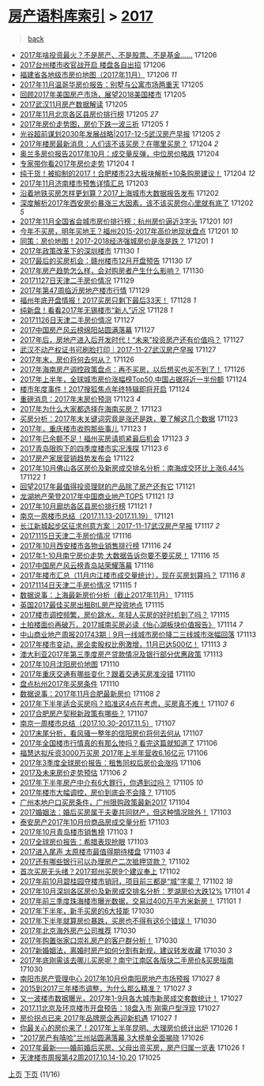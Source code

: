 [房产语料库索引](../../README.md)  > [2017](2017.md)
====
> [back](../README.md)

- [2017年啥投资最火？不是房产、不是股票、不是基金……](http://jkwz.applinzi.com/ittc/7043976555196318736.html#2017%E5%B9%B4%E5%95%A5%E6%8A%95%E8%B5%84%E6%9C%80%E7%81%AB%EF%BC%9F%E4%B8%8D%E6%98%AF%E6%88%BF%E4%BA%A7%E3%80%81%E4%B8%8D%E6%98%AF%E8%82%A1%E7%A5%A8%E3%80%81%E4%B8%8D%E6%98%AF%E5%9F%BA%E9%87%91%E2%80%A6%E2%80%A6) 171206  
- [2017台州楼市收官战开启 楼盘各自出招](http://jkwz.applinzi.com/ittc/7043929017797837841.html#2017%E5%8F%B0%E5%B7%9E%E6%A5%BC%E5%B8%82%E6%94%B6%E5%AE%98%E6%88%98%E5%BC%80%E5%90%AF+%E6%A5%BC%E7%9B%98%E5%90%84%E8%87%AA%E5%87%BA%E6%8B%9B) 171206  
- [福建省各地级市房价地图（2017年11月）](http://jkwz.applinzi.com/ittc/7043884056540873745.html#%E7%A6%8F%E5%BB%BA%E7%9C%81%E5%90%84%E5%9C%B0%E7%BA%A7%E5%B8%82%E6%88%BF%E4%BB%B7%E5%9C%B0%E5%9B%BE%EF%BC%882017%E5%B9%B411%E6%9C%88%EF%BC%89) 171206 *11* 
- [2017年11月温哥华房价报告：别墅与公寓市场两重天](http://jkwz.applinzi.com/ittc/7043727830586754065.html#2017%E5%B9%B411%E6%9C%88%E6%B8%A9%E5%93%A5%E5%8D%8E%E6%88%BF%E4%BB%B7%E6%8A%A5%E5%91%8A%EF%BC%9A%E5%88%AB%E5%A2%85%E4%B8%8E%E5%85%AC%E5%AF%93%E5%B8%82%E5%9C%BA%E4%B8%A4%E9%87%8D%E5%A4%A9) 171205  
- [回顾2017年美国房产市场，展望2018美国楼市](http://jkwz.applinzi.com/ittc/7043621447170262033.html#%E5%9B%9E%E9%A1%BE2017%E5%B9%B4%E7%BE%8E%E5%9B%BD%E6%88%BF%E4%BA%A7%E5%B8%82%E5%9C%BA%EF%BC%8C%E5%B1%95%E6%9C%9B2018%E7%BE%8E%E5%9B%BD%E6%A5%BC%E5%B8%82) 171205  
- [2017武汉11月房产数据解读](http://jkwz.applinzi.com/ittc/7043620239659500560.html#2017%E6%AD%A6%E6%B1%8911%E6%9C%88%E6%88%BF%E4%BA%A7%E6%95%B0%E6%8D%AE%E8%A7%A3%E8%AF%BB) 171205  
- [2017年11月北京各区县房价排行榜](http://jkwz.applinzi.com/ittc/7043557511104300049.html#2017%E5%B9%B411%E6%9C%88%E5%8C%97%E4%BA%AC%E5%90%84%E5%8C%BA%E5%8E%BF%E6%88%BF%E4%BB%B7%E6%8E%92%E8%A1%8C%E6%A6%9C) 171205 *27* 
- [2017年房价走势图，房价下跌一波三折](http://jkwz.applinzi.com/ittc/7043549661791519761.html#2017%E5%B9%B4%E6%88%BF%E4%BB%B7%E8%B5%B0%E5%8A%BF%E5%9B%BE%EF%BC%8C%E6%88%BF%E4%BB%B7%E4%B8%8B%E8%B7%8C%E4%B8%80%E6%B3%A2%E4%B8%89%E6%8A%98) 171205 *1* 
- [光谷超前谋划2030年发展战略|2017-12-5武汉房产早报](http://jkwz.applinzi.com/ittc/7043505855406801936.html#%E5%85%89%E8%B0%B7%E8%B6%85%E5%89%8D%E8%B0%8B%E5%88%922030%E5%B9%B4%E5%8F%91%E5%B1%95%E6%88%98%E7%95%A5%7C2017-12-5%E6%AD%A6%E6%B1%89%E6%88%BF%E4%BA%A7%E6%97%A9%E6%8A%A5) 171205 *2* 
- [2017年楼房最新消息：人们该不该买房？在哪里买房？](http://jkwz.applinzi.com/ittc/7043254106628572177.html#2017%E5%B9%B4%E6%A5%BC%E6%88%BF%E6%9C%80%E6%96%B0%E6%B6%88%E6%81%AF%EF%BC%9A%E4%BA%BA%E4%BB%AC%E8%AF%A5%E4%B8%8D%E8%AF%A5%E4%B9%B0%E6%88%BF%EF%BC%9F%E5%9C%A8%E5%93%AA%E9%87%8C%E4%B9%B0%E6%88%BF%EF%BC%9F) 171204 *2* 
- [奥兰多房价报告2017年10月：成交量反弹，中位房价略跌](http://jkwz.applinzi.com/ittc/7042139974722389009.html#%E5%A5%A5%E5%85%B0%E5%A4%9A%E6%88%BF%E4%BB%B7%E6%8A%A5%E5%91%8A2017%E5%B9%B410%E6%9C%88%EF%BC%9A%E6%88%90%E4%BA%A4%E9%87%8F%E5%8F%8D%E5%BC%B9%EF%BC%8C%E4%B8%AD%E4%BD%8D%E6%88%BF%E4%BB%B7%E7%95%A5%E8%B7%8C) 171204  
- [专家带你看2017年房价走势](http://jkwz.applinzi.com/ittc/7043173876526220305.html#%E4%B8%93%E5%AE%B6%E5%B8%A6%E4%BD%A0%E7%9C%8B2017%E5%B9%B4%E6%88%BF%E4%BB%B7%E8%B5%B0%E5%8A%BF) 171204 *1* 
- [纯干货！被抑制的2017！合肥楼市23大板块解析+10条购房建议！](http://jkwz.applinzi.com/ittc/7043161991047283729.html#%E7%BA%AF%E5%B9%B2%E8%B4%A7%EF%BC%81%E8%A2%AB%E6%8A%91%E5%88%B6%E7%9A%842017%EF%BC%81%E5%90%88%E8%82%A5%E6%A5%BC%E5%B8%8223%E5%A4%A7%E6%9D%BF%E5%9D%97%E8%A7%A3%E6%9E%90%2B10%E6%9D%A1%E8%B4%AD%E6%88%BF%E5%BB%BA%E8%AE%AE%EF%BC%81) 171204 *12* 
- [2017年11月济南楼市预售详情汇总](http://jkwz.applinzi.com/ittc/7042794363183170576.html#2017%E5%B9%B411%E6%9C%88%E6%B5%8E%E5%8D%97%E6%A5%BC%E5%B8%82%E9%A2%84%E5%94%AE%E8%AF%A6%E6%83%85%E6%B1%87%E6%80%BB) 171203  
- [沿着地铁买房怎样更划算？2017上海城市大数据报告发布](http://jkwz.applinzi.com/ittc/7042436059978269713.html#%E6%B2%BF%E7%9D%80%E5%9C%B0%E9%93%81%E4%B9%B0%E6%88%BF%E6%80%8E%E6%A0%B7%E6%9B%B4%E5%88%92%E7%AE%97%EF%BC%9F2017%E4%B8%8A%E6%B5%B7%E5%9F%8E%E5%B8%82%E5%A4%A7%E6%95%B0%E6%8D%AE%E6%8A%A5%E5%91%8A%E5%8F%91%E5%B8%83) 171202  
- [深度解析2017年西安房价暴涨三大因素，该不该买房你心里就有底了](http://jkwz.applinzi.com/ittc/7042397516035802129.html#%E6%B7%B1%E5%BA%A6%E8%A7%A3%E6%9E%902017%E5%B9%B4%E8%A5%BF%E5%AE%89%E6%88%BF%E4%BB%B7%E6%9A%B4%E6%B6%A8%E4%B8%89%E5%A4%A7%E5%9B%A0%E7%B4%A0%EF%BC%8C%E8%AF%A5%E4%B8%8D%E8%AF%A5%E4%B9%B0%E6%88%BF%E4%BD%A0%E5%BF%83%E9%87%8C%E5%B0%B1%E6%9C%89%E5%BA%95%E4%BA%86) 171202 *5* 
- [2017年11月全国省会城市房价排行榜：杭州房价逼近3字头](http://jkwz.applinzi.com/ittc/7042155654960120848.html#2017%E5%B9%B411%E6%9C%88%E5%85%A8%E5%9B%BD%E7%9C%81%E4%BC%9A%E5%9F%8E%E5%B8%82%E6%88%BF%E4%BB%B7%E6%8E%92%E8%A1%8C%E6%A6%9C%EF%BC%9A%E6%9D%AD%E5%B7%9E%E6%88%BF%E4%BB%B7%E9%80%BC%E8%BF%913%E5%AD%97%E5%A4%B4) 171201 *101* 
- [今年不买房，明年买地王？福州2015-2017年高价地现状盘点](http://jkwz.applinzi.com/ittc/7042085488549168145.html#%E4%BB%8A%E5%B9%B4%E4%B8%8D%E4%B9%B0%E6%88%BF%EF%BC%8C%E6%98%8E%E5%B9%B4%E4%B9%B0%E5%9C%B0%E7%8E%8B%EF%BC%9F%E7%A6%8F%E5%B7%9E2015-2017%E5%B9%B4%E9%AB%98%E4%BB%B7%E5%9C%B0%E7%8E%B0%E7%8A%B6%E7%9B%98%E7%82%B9) 171201 *10* 
- [同策：房价地图！2017-2018经济强城房价是涨是跌？](http://jkwz.applinzi.com/ittc/7042071045534663697.html#%E5%90%8C%E7%AD%96%EF%BC%9A%E6%88%BF%E4%BB%B7%E5%9C%B0%E5%9B%BE%EF%BC%812017-2018%E7%BB%8F%E6%B5%8E%E5%BC%BA%E5%9F%8E%E6%88%BF%E4%BB%B7%E6%98%AF%E6%B6%A8%E6%98%AF%E8%B7%8C%EF%BC%9F) 171201 *1* 
- [2017年政策改革下的深圳楼市](http://jkwz.applinzi.com/ittc/7041789284858725393.html#2017%E5%B9%B4%E6%94%BF%E7%AD%96%E6%94%B9%E9%9D%A9%E4%B8%8B%E7%9A%84%E6%B7%B1%E5%9C%B3%E6%A5%BC%E5%B8%82) 171130 *1* 
- [2017最后的买房机会：赣州楼市12月开盘预告](http://jkwz.applinzi.com/ittc/7041766153418966033.html#2017%E6%9C%80%E5%90%8E%E7%9A%84%E4%B9%B0%E6%88%BF%E6%9C%BA%E4%BC%9A%EF%BC%9A%E8%B5%A3%E5%B7%9E%E6%A5%BC%E5%B8%8212%E6%9C%88%E5%BC%80%E7%9B%98%E9%A2%84%E5%91%8A) 171130 *17* 
- [2017年房产趋势怎么样，会对购房者产生什么影响？](http://jkwz.applinzi.com/ittc/7041693186601255952.html#2017%E5%B9%B4%E6%88%BF%E4%BA%A7%E8%B6%8B%E5%8A%BF%E6%80%8E%E4%B9%88%E6%A0%B7%EF%BC%8C%E4%BC%9A%E5%AF%B9%E8%B4%AD%E6%88%BF%E8%80%85%E4%BA%A7%E7%94%9F%E4%BB%80%E4%B9%88%E5%BD%B1%E5%93%8D%EF%BC%9F) 171130  
- [20171127日天津二手房价情况](http://jkwz.applinzi.com/ittc/7041505992532034576.html#20171127%E6%97%A5%E5%A4%A9%E6%B4%A5%E4%BA%8C%E6%89%8B%E6%88%BF%E4%BB%B7%E6%83%85%E5%86%B5) 171129  
- [2017年第47周临沂房地产楼市行情](http://jkwz.applinzi.com/ittc/7041380667936474129.html#2017%E5%B9%B4%E7%AC%AC47%E5%91%A8%E4%B8%B4%E6%B2%82%E6%88%BF%E5%9C%B0%E4%BA%A7%E6%A5%BC%E5%B8%82%E8%A1%8C%E6%83%85) 171129  
- [福州年底开盘情报！2017买房只剩下最后33天！](http://jkwz.applinzi.com/ittc/7041023535055635472.html#%E7%A6%8F%E5%B7%9E%E5%B9%B4%E5%BA%95%E5%BC%80%E7%9B%98%E6%83%85%E6%8A%A5%EF%BC%812017%E4%B9%B0%E6%88%BF%E5%8F%AA%E5%89%A9%E4%B8%8B%E6%9C%80%E5%90%8E33%E5%A4%A9%EF%BC%81) 171128 *1* 
- [纯新盘！看看2017年无锡楼市“新人”近况](http://jkwz.applinzi.com/ittc/7041015145751381008.html#%E7%BA%AF%E6%96%B0%E7%9B%98%EF%BC%81%E7%9C%8B%E7%9C%8B2017%E5%B9%B4%E6%97%A0%E9%94%A1%E6%A5%BC%E5%B8%82%E2%80%9C%E6%96%B0%E4%BA%BA%E2%80%9D%E8%BF%91%E5%86%B5) 171128 *1* 
- [20171126日天津二手房价情况](http://jkwz.applinzi.com/ittc/7040727128046306321.html#20171126%E6%97%A5%E5%A4%A9%E6%B4%A5%E4%BA%8C%E6%89%8B%E6%88%BF%E4%BB%B7%E6%83%85%E5%86%B5) 171127  
- [2017中国房产风云榜绵阳站圆满落幕](http://jkwz.applinzi.com/ittc/7040591500944081937.html#2017%E4%B8%AD%E5%9B%BD%E6%88%BF%E4%BA%A7%E9%A3%8E%E4%BA%91%E6%A6%9C%E7%BB%B5%E9%98%B3%E7%AB%99%E5%9C%86%E6%BB%A1%E8%90%BD%E5%B9%95) 171127  
- [2017年后，房地产进入后开发时代！“未来”投资房产还有价值吗？](http://jkwz.applinzi.com/ittc/7040567973482333200.html#2017%E5%B9%B4%E5%90%8E%EF%BC%8C%E6%88%BF%E5%9C%B0%E4%BA%A7%E8%BF%9B%E5%85%A5%E5%90%8E%E5%BC%80%E5%8F%91%E6%97%B6%E4%BB%A3%EF%BC%81%E2%80%9C%E6%9C%AA%E6%9D%A5%E2%80%9D%E6%8A%95%E8%B5%84%E6%88%BF%E4%BA%A7%E8%BF%98%E6%9C%89%E4%BB%B7%E5%80%BC%E5%90%97%EF%BC%9F) 171127  
- [武汉不动产权证书可刷脸打印｜2017-11-27武汉房产早报](http://jkwz.applinzi.com/ittc/7040536312111694864.html#%E6%AD%A6%E6%B1%89%E4%B8%8D%E5%8A%A8%E4%BA%A7%E6%9D%83%E8%AF%81%E4%B9%A6%E5%8F%AF%E5%88%B7%E8%84%B8%E6%89%93%E5%8D%B0%EF%BD%9C2017-11-27%E6%AD%A6%E6%B1%89%E6%88%BF%E4%BA%A7%E6%97%A9%E6%8A%A5) 171127  
- [2017年末，房价将何去何从？](http://jkwz.applinzi.com/ittc/7040322453602042897.html#2017%E5%B9%B4%E6%9C%AB%EF%BC%8C%E6%88%BF%E4%BB%B7%E5%B0%86%E4%BD%95%E5%8E%BB%E4%BD%95%E4%BB%8E%EF%BC%9F) 171126  
- [2017年海南房产调控政策盘点：再不买房，以后想买也买不到了！](http://jkwz.applinzi.com/ittc/7040297352923972625.html#2017%E5%B9%B4%E6%B5%B7%E5%8D%97%E6%88%BF%E4%BA%A7%E8%B0%83%E6%8E%A7%E6%94%BF%E7%AD%96%E7%9B%98%E7%82%B9%EF%BC%9A%E5%86%8D%E4%B8%8D%E4%B9%B0%E6%88%BF%EF%BC%8C%E4%BB%A5%E5%90%8E%E6%83%B3%E4%B9%B0%E4%B9%9F%E4%B9%B0%E4%B8%8D%E5%88%B0%E4%BA%86%EF%BC%81) 171126  
- [2017年上半年，全球城市房价涨幅榜Top50,中国占据将近一半份额](http://jkwz.applinzi.com/ittc/7039578574300906513.html#2017%E5%B9%B4%E4%B8%8A%E5%8D%8A%E5%B9%B4%EF%BC%8C%E5%85%A8%E7%90%83%E5%9F%8E%E5%B8%82%E6%88%BF%E4%BB%B7%E6%B6%A8%E5%B9%85%E6%A6%9CTop50%2C%E4%B8%AD%E5%9B%BD%E5%8D%A0%E6%8D%AE%E5%B0%86%E8%BF%91%E4%B8%80%E5%8D%8A%E4%BB%BD%E9%A2%9D) 171124  
- [楼市年度事件！2017搜狐焦点年终特辑即将开启](http://jkwz.applinzi.com/ittc/7039571750059246609.html#%E6%A5%BC%E5%B8%82%E5%B9%B4%E5%BA%A6%E4%BA%8B%E4%BB%B6%EF%BC%812017%E6%90%9C%E7%8B%90%E7%84%A6%E7%82%B9%E5%B9%B4%E7%BB%88%E7%89%B9%E8%BE%91%E5%8D%B3%E5%B0%86%E5%BC%80%E5%90%AF) 171124  
- [重磅消息：2017年末房价预测](http://jkwz.applinzi.com/ittc/7039152775135495185.html#%E9%87%8D%E7%A3%85%E6%B6%88%E6%81%AF%EF%BC%9A2017%E5%B9%B4%E6%9C%AB%E6%88%BF%E4%BB%B7%E9%A2%84%E6%B5%8B) 171123 *4* 
- [2017年为什么大家都选择在海南买房？](http://jkwz.applinzi.com/ittc/7039103722347562001.html#2017%E5%B9%B4%E4%B8%BA%E4%BB%80%E4%B9%88%E5%A4%A7%E5%AE%B6%E9%83%BD%E9%80%89%E6%8B%A9%E5%9C%A8%E6%B5%B7%E5%8D%97%E4%B9%B0%E6%88%BF%EF%BC%9F) 171123  
- [买房分析：2017年末关键词究竟是涨还是跌，要了解这几个数据](http://jkwz.applinzi.com/ittc/7039092659304530960.html#%E4%B9%B0%E6%88%BF%E5%88%86%E6%9E%90%EF%BC%9A2017%E5%B9%B4%E6%9C%AB%E5%85%B3%E9%94%AE%E8%AF%8D%E7%A9%B6%E7%AB%9F%E6%98%AF%E6%B6%A8%E8%BF%98%E6%98%AF%E8%B7%8C%EF%BC%8C%E8%A6%81%E4%BA%86%E8%A7%A3%E8%BF%99%E5%87%A0%E4%B8%AA%E6%95%B0%E6%8D%AE) 171123  
- [2017年，重庆楼市收购那些事儿](http://jkwz.applinzi.com/ittc/7039064614174721041.html#2017%E5%B9%B4%EF%BC%8C%E9%87%8D%E5%BA%86%E6%A5%BC%E5%B8%82%E6%94%B6%E8%B4%AD%E9%82%A3%E4%BA%9B%E4%BA%8B%E5%84%BF) 171123 *1* 
- [2017年已余额不足！福州买房请抓紧最后机会](http://jkwz.applinzi.com/ittc/7039052348486321169.html#2017%E5%B9%B4%E5%B7%B2%E4%BD%99%E9%A2%9D%E4%B8%8D%E8%B6%B3%EF%BC%81%E7%A6%8F%E5%B7%9E%E4%B9%B0%E6%88%BF%E8%AF%B7%E6%8A%93%E7%B4%A7%E6%9C%80%E5%90%8E%E6%9C%BA%E4%BC%9A) 171123 *3* 
- [2017青岛限购下的四季度楼市实况浅探](http://jkwz.applinzi.com/ittc/7038921889819395088.html#2017%E9%9D%92%E5%B2%9B%E9%99%90%E8%B4%AD%E4%B8%8B%E7%9A%84%E5%9B%9B%E5%AD%A3%E5%BA%A6%E6%A5%BC%E5%B8%82%E5%AE%9E%E5%86%B5%E6%B5%85%E6%8E%A2) 171123 *6* 
- [2017房产家居营销趋势发布会](http://jkwz.applinzi.com/ittc/7038813333111702544.html#2017%E6%88%BF%E4%BA%A7%E5%AE%B6%E5%B1%85%E8%90%A5%E9%94%80%E8%B6%8B%E5%8A%BF%E5%8F%91%E5%B8%83%E4%BC%9A) 171122  
- [2017年10月佛山各区房价及新房成交排名分析：南海成交环比上涨6.44%](http://jkwz.applinzi.com/ittc/7038703191087121424.html#2017%E5%B9%B410%E6%9C%88%E4%BD%9B%E5%B1%B1%E5%90%84%E5%8C%BA%E6%88%BF%E4%BB%B7%E5%8F%8A%E6%96%B0%E6%88%BF%E6%88%90%E4%BA%A4%E6%8E%92%E5%90%8D%E5%88%86%E6%9E%90%EF%BC%9A%E5%8D%97%E6%B5%B7%E6%88%90%E4%BA%A4%E7%8E%AF%E6%AF%94%E4%B8%8A%E6%B6%A86.44%25) 171122 *1* 
- [回望2017年最值得投资理财的产品除了房产还有它](http://jkwz.applinzi.com/ittc/7038481498167051280.html#%E5%9B%9E%E6%9C%9B2017%E5%B9%B4%E6%9C%80%E5%80%BC%E5%BE%97%E6%8A%95%E8%B5%84%E7%90%86%E8%B4%A2%E7%9A%84%E4%BA%A7%E5%93%81%E9%99%A4%E4%BA%86%E6%88%BF%E4%BA%A7%E8%BF%98%E6%9C%89%E5%AE%83) 171121  
- [龙湖地产荣登2017年中国商业地产TOP5](http://jkwz.applinzi.com/ittc/7038456587331568656.html#%E9%BE%99%E6%B9%96%E5%9C%B0%E4%BA%A7%E8%8D%A3%E7%99%BB2017%E5%B9%B4%E4%B8%AD%E5%9B%BD%E5%95%86%E4%B8%9A%E5%9C%B0%E4%BA%A7TOP5) 171121 *13* 
- [2017年10月廊坊各区县房价排行榜](http://jkwz.applinzi.com/ittc/7038346824589509648.html#2017%E5%B9%B410%E6%9C%88%E5%BB%8A%E5%9D%8A%E5%90%84%E5%8C%BA%E5%8E%BF%E6%88%BF%E4%BB%B7%E6%8E%92%E8%A1%8C%E6%A6%9C) 171121 *1* 
- [南京一周楼市总结（2017.11.13-2017.11.19）](http://jkwz.applinzi.com/ittc/7038323459434742801.html#%E5%8D%97%E4%BA%AC%E4%B8%80%E5%91%A8%E6%A5%BC%E5%B8%82%E6%80%BB%E7%BB%93%EF%BC%882017.11.13-2017.11.19%EF%BC%89) 171121  
- [长江新城起步区征求创意方案｜2017-11-17武汉房产早报](http://jkwz.applinzi.com/ittc/7036824573390095377.html#%E9%95%BF%E6%B1%9F%E6%96%B0%E5%9F%8E%E8%B5%B7%E6%AD%A5%E5%8C%BA%E5%BE%81%E6%B1%82%E5%88%9B%E6%84%8F%E6%96%B9%E6%A1%88%EF%BD%9C2017-11-17%E6%AD%A6%E6%B1%89%E6%88%BF%E4%BA%A7%E6%97%A9%E6%8A%A5) 171117 *2* 
- [20171115日天津二手房价情况](http://jkwz.applinzi.com/ittc/7036648876059132944.html#20171115%E6%97%A5%E5%A4%A9%E6%B4%A5%E4%BA%8C%E6%89%8B%E6%88%BF%E4%BB%B7%E6%83%85%E5%86%B5) 171116  
- [2017年10月西安楼市各物业销售排行榜](http://jkwz.applinzi.com/ittc/7036625022469276688.html#2017%E5%B9%B410%E6%9C%88%E8%A5%BF%E5%AE%89%E6%A5%BC%E5%B8%82%E5%90%84%E7%89%A9%E4%B8%9A%E9%94%80%E5%94%AE%E6%8E%92%E8%A1%8C%E6%A6%9C) 171116 *24* 
- [2017年1-10月南宁房价走势 大数据告诉你要不要买房！](http://jkwz.applinzi.com/ittc/7036622501361222673.html#2017%E5%B9%B41-10%E6%9C%88%E5%8D%97%E5%AE%81%E6%88%BF%E4%BB%B7%E8%B5%B0%E5%8A%BF+%E5%A4%A7%E6%95%B0%E6%8D%AE%E5%91%8A%E8%AF%89%E4%BD%A0%E8%A6%81%E4%B8%8D%E8%A6%81%E4%B9%B0%E6%88%BF%EF%BC%81) 171116 *15* 
- [2017中国房产风云榜青岛站荣耀落幕](http://jkwz.applinzi.com/ittc/7036498845314319376.html#2017%E4%B8%AD%E5%9B%BD%E6%88%BF%E4%BA%A7%E9%A3%8E%E4%BA%91%E6%A6%9C%E9%9D%92%E5%B2%9B%E7%AB%99%E8%8D%A3%E8%80%80%E8%90%BD%E5%B9%95) 171116  
- [2017年楼市汇总（11月内江楼市成交量统计），现在买房划算吗？](http://jkwz.applinzi.com/ittc/7036457605185143824.html#2017%E5%B9%B4%E6%A5%BC%E5%B8%82%E6%B1%87%E6%80%BB%EF%BC%8811%E6%9C%88%E5%86%85%E6%B1%9F%E6%A5%BC%E5%B8%82%E6%88%90%E4%BA%A4%E9%87%8F%E7%BB%9F%E8%AE%A1%EF%BC%89%EF%BC%8C%E7%8E%B0%E5%9C%A8%E4%B9%B0%E6%88%BF%E5%88%92%E7%AE%97%E5%90%97%EF%BC%9F) 171116 *8* 
- [20171114日天津二手房价情况](http://jkwz.applinzi.com/ittc/7036264453455217681.html#20171114%E6%97%A5%E5%A4%A9%E6%B4%A5%E4%BA%8C%E6%89%8B%E6%88%BF%E4%BB%B7%E6%83%85%E5%86%B5) 171115 *1* 
- [数据说事：上海最新房价分析（截止2017年11月）](http://jkwz.applinzi.com/ittc/7036244962017018896.html#%E6%95%B0%E6%8D%AE%E8%AF%B4%E4%BA%8B%EF%BC%9A%E4%B8%8A%E6%B5%B7%E6%9C%80%E6%96%B0%E6%88%BF%E4%BB%B7%E5%88%86%E6%9E%90%EF%BC%88%E6%88%AA%E6%AD%A22017%E5%B9%B411%E6%9C%88%EF%BC%89) 171115  
- [英国2017最佳买房出租BtL房产投资地点](http://jkwz.applinzi.com/ittc/7036110835255084049.html#%E8%8B%B1%E5%9B%BD2017%E6%9C%80%E4%BD%B3%E4%B9%B0%E6%88%BF%E5%87%BA%E7%A7%9FBtL%E6%88%BF%E4%BA%A7%E6%8A%95%E8%B5%84%E5%9C%B0%E7%82%B9) 171115  
- [2017楼市调控频繁，房价跳水，年轻人买房的好时机到了吗？](http://jkwz.applinzi.com/ittc/7036118870933390352.html#2017%E6%A5%BC%E5%B8%82%E8%B0%83%E6%8E%A7%E9%A2%91%E7%B9%81%EF%BC%8C%E6%88%BF%E4%BB%B7%E8%B7%B3%E6%B0%B4%EF%BC%8C%E5%B9%B4%E8%BD%BB%E4%BA%BA%E4%B9%B0%E6%88%BF%E7%9A%84%E5%A5%BD%E6%97%B6%E6%9C%BA%E5%88%B0%E4%BA%86%E5%90%97%EF%BC%9F) 171115  
- [土拍楼面价再破万，2017城南买房必读《怡心湖板块价值报告》](http://jkwz.applinzi.com/ittc/7035815252627817489.html#%E5%9C%9F%E6%8B%8D%E6%A5%BC%E9%9D%A2%E4%BB%B7%E5%86%8D%E7%A0%B4%E4%B8%87%EF%BC%8C2017%E5%9F%8E%E5%8D%97%E4%B9%B0%E6%88%BF%E5%BF%85%E8%AF%BB%E3%80%8A%E6%80%A1%E5%BF%83%E6%B9%96%E6%9D%BF%E5%9D%97%E4%BB%B7%E5%80%BC%E6%8A%A5%E5%91%8A%E3%80%8B) 171114 *7* 
- [中山商业地产周报201743期｜9月一线城市房价降二三线城市涨幅回落](http://jkwz.applinzi.com/ittc/7035434705137173520.html#%E4%B8%AD%E5%B1%B1%E5%95%86%E4%B8%9A%E5%9C%B0%E4%BA%A7%E5%91%A8%E6%8A%A5201743%E6%9C%9F%EF%BD%9C9%E6%9C%88%E4%B8%80%E7%BA%BF%E5%9F%8E%E5%B8%82%E6%88%BF%E4%BB%B7%E9%99%8D%E4%BA%8C%E4%B8%89%E7%BA%BF%E5%9F%8E%E5%B8%82%E6%B6%A8%E5%B9%85%E5%9B%9E%E8%90%BD) 171113  
- [2017年楼市变动，房企卖股权比例激增，11月已达500亿！](http://jkwz.applinzi.com/ittc/7035367661716898833.html#2017%E5%B9%B4%E6%A5%BC%E5%B8%82%E5%8F%98%E5%8A%A8%EF%BC%8C%E6%88%BF%E4%BC%81%E5%8D%96%E8%82%A1%E6%9D%83%E6%AF%94%E4%BE%8B%E6%BF%80%E5%A2%9E%EF%BC%8C11%E6%9C%88%E5%B7%B2%E8%BE%BE500%E4%BA%BF%EF%BC%81) 171113 *3* 
- [澳大利亚2017年第三季度房产贷款情况及银行部分优惠政策](http://jkwz.applinzi.com/ittc/7035364959339414545.html#%E6%BE%B3%E5%A4%A7%E5%88%A9%E4%BA%9A2017%E5%B9%B4%E7%AC%AC%E4%B8%89%E5%AD%A3%E5%BA%A6%E6%88%BF%E4%BA%A7%E8%B4%B7%E6%AC%BE%E6%83%85%E5%86%B5%E5%8F%8A%E9%93%B6%E8%A1%8C%E9%83%A8%E5%88%86%E4%BC%98%E6%83%A0%E6%94%BF%E7%AD%96) 171113  
- [2017年10月沈阳房价地图](http://jkwz.applinzi.com/ittc/7034349850110460944.html#2017%E5%B9%B410%E6%9C%88%E6%B2%88%E9%98%B3%E6%88%BF%E4%BB%B7%E5%9C%B0%E5%9B%BE) 171110  
- [2017年重庆交通有哪些变化？跟着交通买房准没错](http://jkwz.applinzi.com/ittc/7034346454850733073.html#2017%E5%B9%B4%E9%87%8D%E5%BA%86%E4%BA%A4%E9%80%9A%E6%9C%89%E5%93%AA%E4%BA%9B%E5%8F%98%E5%8C%96%EF%BC%9F%E8%B7%9F%E7%9D%80%E4%BA%A4%E9%80%9A%E4%B9%B0%E6%88%BF%E5%87%86%E6%B2%A1%E9%94%99) 171110  
- [盘点杭州2017年买房条件](http://jkwz.applinzi.com/ittc/7034273135958950929.html#%E7%9B%98%E7%82%B9%E6%9D%AD%E5%B7%9E2017%E5%B9%B4%E4%B9%B0%E6%88%BF%E6%9D%A1%E4%BB%B6) 171110  
- [数据说事：2017年11月合肥最新房价](http://jkwz.applinzi.com/ittc/7033650936776492049.html#%E6%95%B0%E6%8D%AE%E8%AF%B4%E4%BA%8B%EF%BC%9A2017%E5%B9%B411%E6%9C%88%E5%90%88%E8%82%A5%E6%9C%80%E6%96%B0%E6%88%BF%E4%BB%B7) 171108 *2* 
- [2017年下半年适合买房吗？掐准这4点在考虑，买房真不难！](http://jkwz.applinzi.com/ittc/7033346408000783376.html#2017%E5%B9%B4%E4%B8%8B%E5%8D%8A%E5%B9%B4%E9%80%82%E5%90%88%E4%B9%B0%E6%88%BF%E5%90%97%EF%BC%9F%E6%8E%90%E5%87%86%E8%BF%994%E7%82%B9%E5%9C%A8%E8%80%83%E8%99%91%EF%BC%8C%E4%B9%B0%E6%88%BF%E7%9C%9F%E4%B8%8D%E9%9A%BE%EF%BC%81) 171107 *6* 
- [2017合肥房产契税新政策有哪些？](http://jkwz.applinzi.com/ittc/7033235640760665105.html#2017%E5%90%88%E8%82%A5%E6%88%BF%E4%BA%A7%E5%A5%91%E7%A8%8E%E6%96%B0%E6%94%BF%E7%AD%96%E6%9C%89%E5%93%AA%E4%BA%9B%EF%BC%9F) 171107  
- [南京一周楼市总结（2017.10.30-2017.11.5）](http://jkwz.applinzi.com/ittc/7033127721784312848.html#%E5%8D%97%E4%BA%AC%E4%B8%80%E5%91%A8%E6%A5%BC%E5%B8%82%E6%80%BB%E7%BB%93%EF%BC%882017.10.30-2017.11.5%EF%BC%89) 171107  
- [2017末尾分析，看风骚一整年的信阳房价将何去何从](http://jkwz.applinzi.com/ittc/7032888411600454672.html#2017%E6%9C%AB%E5%B0%BE%E5%88%86%E6%9E%90%EF%BC%8C%E7%9C%8B%E9%A3%8E%E9%AA%9A%E4%B8%80%E6%95%B4%E5%B9%B4%E7%9A%84%E4%BF%A1%E9%98%B3%E6%88%BF%E4%BB%B7%E5%B0%86%E4%BD%95%E5%8E%BB%E4%BD%95%E4%BB%8E) 171107  
- [2017年全国楼市行情真的有那么惨吗？看完这篇就知道了](http://jkwz.applinzi.com/ittc/7032874932604765200.html#2017%E5%B9%B4%E5%85%A8%E5%9B%BD%E6%A5%BC%E5%B8%82%E8%A1%8C%E6%83%85%E7%9C%9F%E7%9A%84%E6%9C%89%E9%82%A3%E4%B9%88%E6%83%A8%E5%90%97%EF%BC%9F%E7%9C%8B%E5%AE%8C%E8%BF%99%E7%AF%87%E5%B0%B1%E7%9F%A5%E9%81%93%E4%BA%86) 171106  
- [福慧达拟斥资3000万买房 2017年上半年营收6.16亿元](http://jkwz.applinzi.com/ittc/7032868197286544400.html#%E7%A6%8F%E6%85%A7%E8%BE%BE%E6%8B%9F%E6%96%A5%E8%B5%843000%E4%B8%87%E4%B9%B0%E6%88%BF+2017%E5%B9%B4%E4%B8%8A%E5%8D%8A%E5%B9%B4%E8%90%A5%E6%94%B66.16%E4%BA%BF%E5%85%83) 171106  
- [2017年3季度全球房价报告：租售同权后房价会涨吗](http://jkwz.applinzi.com/ittc/7032824899444409361.html#2017%E5%B9%B43%E5%AD%A3%E5%BA%A6%E5%85%A8%E7%90%83%E6%88%BF%E4%BB%B7%E6%8A%A5%E5%91%8A%EF%BC%9A%E7%A7%9F%E5%94%AE%E5%90%8C%E6%9D%83%E5%90%8E%E6%88%BF%E4%BB%B7%E4%BC%9A%E6%B6%A8%E5%90%97) 171106  
- [2017及未来房价走势预估](http://jkwz.applinzi.com/ittc/7032810695710737425.html#2017%E5%8F%8A%E6%9C%AA%E6%9D%A5%E6%88%BF%E4%BB%B7%E8%B5%B0%E5%8A%BF%E9%A2%84%E4%BC%B0) 171106 *2* 
- [2017年下半年房产中介有6大罪行，你遇到过吗？](http://jkwz.applinzi.com/ittc/7032564861605774352.html#2017%E5%B9%B4%E4%B8%8B%E5%8D%8A%E5%B9%B4%E6%88%BF%E4%BA%A7%E4%B8%AD%E4%BB%8B%E6%9C%896%E5%A4%A7%E7%BD%AA%E8%A1%8C%EF%BC%8C%E4%BD%A0%E9%81%87%E5%88%B0%E8%BF%87%E5%90%97%EF%BC%9F) 171105 *10* 
- [2017年楼市大幅调控，房价到底会不会降？](http://jkwz.applinzi.com/ittc/7032457540762338320.html#2017%E5%B9%B4%E6%A5%BC%E5%B8%82%E5%A4%A7%E5%B9%85%E8%B0%83%E6%8E%A7%EF%BC%8C%E6%88%BF%E4%BB%B7%E5%88%B0%E5%BA%95%E4%BC%9A%E4%B8%8D%E4%BC%9A%E9%99%8D%EF%BC%9F) 171105  
- [广州本地户口买房条件，广州限购政策最新2017](http://jkwz.applinzi.com/ittc/7032035337222767633.html#%E5%B9%BF%E5%B7%9E%E6%9C%AC%E5%9C%B0%E6%88%B7%E5%8F%A3%E4%B9%B0%E6%88%BF%E6%9D%A1%E4%BB%B6%EF%BC%8C%E5%B9%BF%E5%B7%9E%E9%99%90%E8%B4%AD%E6%94%BF%E7%AD%96%E6%9C%80%E6%96%B02017) 171104  
- [2017婚姻法：婚后买房属于夫妻共同财产，但这种情况除外！](http://jkwz.applinzi.com/ittc/7031854148696409104.html#2017%E5%A9%9A%E5%A7%BB%E6%B3%95%EF%BC%9A%E5%A9%9A%E5%90%8E%E4%B9%B0%E6%88%BF%E5%B1%9E%E4%BA%8E%E5%A4%AB%E5%A6%BB%E5%85%B1%E5%90%8C%E8%B4%A2%E4%BA%A7%EF%BC%8C%E4%BD%86%E8%BF%99%E7%A7%8D%E6%83%85%E5%86%B5%E9%99%A4%E5%A4%96%EF%BC%81) 171103  
- [泰安房产2017年10月份商品房成交量分析](http://jkwz.applinzi.com/ittc/7031657117319169041.html#%E6%B3%B0%E5%AE%89%E6%88%BF%E4%BA%A72017%E5%B9%B410%E6%9C%88%E4%BB%BD%E5%95%86%E5%93%81%E6%88%BF%E6%88%90%E4%BA%A4%E9%87%8F%E5%88%86%E6%9E%90) 171103  
- [2017年10月青岛楼市销售榜](http://jkwz.applinzi.com/ittc/7031639211227218961.html#2017%E5%B9%B410%E6%9C%88%E9%9D%92%E5%B2%9B%E6%A5%BC%E5%B8%82%E9%94%80%E5%94%AE%E6%A6%9C) 171103 *1* 
- [2017全球房价报告：希腊表现抢眼](http://jkwz.applinzi.com/ittc/7031510709781922832.html#2017%E5%85%A8%E7%90%83%E6%88%BF%E4%BB%B7%E6%8A%A5%E5%91%8A%EF%BC%9A%E5%B8%8C%E8%85%8A%E8%A1%A8%E7%8E%B0%E6%8A%A2%E7%9C%BC) 171103  
- [2017进入尾声 太原楼市最值得期待楼盘](http://jkwz.applinzi.com/ittc/7031498441685992464.html#2017%E8%BF%9B%E5%85%A5%E5%B0%BE%E5%A3%B0+%E5%A4%AA%E5%8E%9F%E6%A5%BC%E5%B8%82%E6%9C%80%E5%80%BC%E5%BE%97%E6%9C%9F%E5%BE%85%E6%A5%BC%E7%9B%98) 171103 *4* 
- [2017还有哪些银行可以办理房产二次抵押贷款？](http://jkwz.applinzi.com/ittc/7031396984353719312.html#2017%E8%BF%98%E6%9C%89%E5%93%AA%E4%BA%9B%E9%93%B6%E8%A1%8C%E5%8F%AF%E4%BB%A5%E5%8A%9E%E7%90%86%E6%88%BF%E4%BA%A7%E4%BA%8C%E6%AC%A1%E6%8A%B5%E6%8A%BC%E8%B4%B7%E6%AC%BE%EF%BC%9F) 171102  
- [首次买房无头绪？2017郑州买房9个建议奉上](http://jkwz.applinzi.com/ittc/7031388131536929809.html#%E9%A6%96%E6%AC%A1%E4%B9%B0%E6%88%BF%E6%97%A0%E5%A4%B4%E7%BB%AA%EF%BC%9F2017%E9%83%91%E5%B7%9E%E4%B9%B0%E6%88%BF9%E4%B8%AA%E5%BB%BA%E8%AE%AE%E5%A5%89%E4%B8%8A) 171102  
- [2017年前10月碧桂园夺楼市销冠，项目前三都是“城”字辈？](http://jkwz.applinzi.com/ittc/7031281113073452049.html#2017%E5%B9%B4%E5%89%8D10%E6%9C%88%E7%A2%A7%E6%A1%82%E5%9B%AD%E5%A4%BA%E6%A5%BC%E5%B8%82%E9%94%80%E5%86%A0%EF%BC%8C%E9%A1%B9%E7%9B%AE%E5%89%8D%E4%B8%89%E9%83%BD%E6%98%AF%E2%80%9C%E5%9F%8E%E2%80%9D%E5%AD%97%E8%BE%88%EF%BC%9F) 171102 *18* 
- [2017年10月深圳各区房价及新房成交排名分析：罗湖房价大跌12%](http://jkwz.applinzi.com/ittc/7030907055790097425.html#2017%E5%B9%B410%E6%9C%88%E6%B7%B1%E5%9C%B3%E5%90%84%E5%8C%BA%E6%88%BF%E4%BB%B7%E5%8F%8A%E6%96%B0%E6%88%BF%E6%88%90%E4%BA%A4%E6%8E%92%E5%90%8D%E5%88%86%E6%9E%90%EF%BC%9A%E7%BD%97%E6%B9%96%E6%88%BF%E4%BB%B7%E5%A4%A7%E8%B7%8C12%25) 171101 *4* 
- [2017年前三季度珠海楼市曝光数据，交易过400万平方米新房！](http://jkwz.applinzi.com/ittc/7030893400788829200.html#2017%E5%B9%B4%E5%89%8D%E4%B8%89%E5%AD%A3%E5%BA%A6%E7%8F%A0%E6%B5%B7%E6%A5%BC%E5%B8%82%E6%9B%9D%E5%85%89%E6%95%B0%E6%8D%AE%EF%BC%8C%E4%BA%A4%E6%98%93%E8%BF%87400%E4%B8%87%E5%B9%B3%E6%96%B9%E7%B1%B3%E6%96%B0%E6%88%BF%EF%BC%81) 171101 *1* 
- [2017年下半年，新手买房的6大技能](http://jkwz.applinzi.com/ittc/7030259555395699728.html#2017%E5%B9%B4%E4%B8%8B%E5%8D%8A%E5%B9%B4%EF%BC%8C%E6%96%B0%E6%89%8B%E4%B9%B0%E6%88%BF%E7%9A%846%E5%A4%A7%E6%8A%80%E8%83%BD) 171030  
- [2017年下半年就算房价暴跌，买房也不得有这6个错误！](http://jkwz.applinzi.com/ittc/7030317655213474832.html#2017%E5%B9%B4%E4%B8%8B%E5%8D%8A%E5%B9%B4%E5%B0%B1%E7%AE%97%E6%88%BF%E4%BB%B7%E6%9A%B4%E8%B7%8C%EF%BC%8C%E4%B9%B0%E6%88%BF%E4%B9%9F%E4%B8%8D%E5%BE%97%E6%9C%89%E8%BF%996%E4%B8%AA%E9%94%99%E8%AF%AF%EF%BC%81) 171030  
- [2017年北京海外房产公司推荐](http://jkwz.applinzi.com/ittc/7030309206257828881.html#2017%E5%B9%B4%E5%8C%97%E4%BA%AC%E6%B5%B7%E5%A4%96%E6%88%BF%E4%BA%A7%E5%85%AC%E5%8F%B8%E6%8E%A8%E8%8D%90) 171030  
- [2017年购置张家口崇礼房产的客户群分析！](http://jkwz.applinzi.com/ittc/7030257241628869648.html#2017%E5%B9%B4%E8%B4%AD%E7%BD%AE%E5%BC%A0%E5%AE%B6%E5%8F%A3%E5%B4%87%E7%A4%BC%E6%88%BF%E4%BA%A7%E7%9A%84%E5%AE%A2%E6%88%B7%E7%BE%A4%E5%88%86%E6%9E%90%EF%BC%81) 171030  
- [2017新婚姻法，离婚时房产如何分割有新规，建议转发收藏](http://jkwz.applinzi.com/ittc/7030197914767459345.html#2017%E6%96%B0%E5%A9%9A%E5%A7%BB%E6%B3%95%EF%BC%8C%E7%A6%BB%E5%A9%9A%E6%97%B6%E6%88%BF%E4%BA%A7%E5%A6%82%E4%BD%95%E5%88%86%E5%89%B2%E6%9C%89%E6%96%B0%E8%A7%84%EF%BC%8C%E5%BB%BA%E8%AE%AE%E8%BD%AC%E5%8F%91%E6%94%B6%E8%97%8F) 171030 *3* 
- [2017年底刚需该去哪儿买房呢？南宁江南区各版块二手房价&amp;买房指南](http://jkwz.applinzi.com/ittc/7030178435983475728.html#2017%E5%B9%B4%E5%BA%95%E5%88%9A%E9%9C%80%E8%AF%A5%E5%8E%BB%E5%93%AA%E5%84%BF%E4%B9%B0%E6%88%BF%E5%91%A2%EF%BC%9F%E5%8D%97%E5%AE%81%E6%B1%9F%E5%8D%97%E5%8C%BA%E5%90%84%E7%89%88%E5%9D%97%E4%BA%8C%E6%89%8B%E6%88%BF%E4%BB%B7%26amp%3B%E4%B9%B0%E6%88%BF%E6%8C%87%E5%8D%97) 171030  
- [南阳市房产管理中心 2017年10月份南阳房地产市场预报](http://jkwz.applinzi.com/ittc/7029213555679822865.html#%E5%8D%97%E9%98%B3%E5%B8%82%E6%88%BF%E4%BA%A7%E7%AE%A1%E7%90%86%E4%B8%AD%E5%BF%83+2017%E5%B9%B410%E6%9C%88%E4%BB%BD%E5%8D%97%E9%98%B3%E6%88%BF%E5%9C%B0%E4%BA%A7%E5%B8%82%E5%9C%BA%E9%A2%84%E6%8A%A5) 171027 *8* 
- [2015到2017三年楼市调整，为什么那么精准？](http://jkwz.applinzi.com/ittc/7029073951068783632.html#2015%E5%88%B02017%E4%B8%89%E5%B9%B4%E6%A5%BC%E5%B8%82%E8%B0%83%E6%95%B4%EF%BC%8C%E4%B8%BA%E4%BB%80%E4%B9%88%E9%82%A3%E4%B9%88%E7%B2%BE%E5%87%86%EF%BC%9F) 171027 *3* 
- [又一波楼市数据曝光，2017年1-9月各大城市新房成交套数统计！](http://jkwz.applinzi.com/ittc/7029057245550216208.html#%E5%8F%88%E4%B8%80%E6%B3%A2%E6%A5%BC%E5%B8%82%E6%95%B0%E6%8D%AE%E6%9B%9D%E5%85%89%EF%BC%8C2017%E5%B9%B41-9%E6%9C%88%E5%90%84%E5%A4%A7%E5%9F%8E%E5%B8%82%E6%96%B0%E6%88%BF%E6%88%90%E4%BA%A4%E5%A5%97%E6%95%B0%E7%BB%9F%E8%AE%A1%EF%BC%81) 171027  
- [2017.11北京及环京楼市开盘预告：18盘入市 刚需户型浮现](http://jkwz.applinzi.com/ittc/7028908846691648528.html#2017.11%E5%8C%97%E4%BA%AC%E5%8F%8A%E7%8E%AF%E4%BA%AC%E6%A5%BC%E5%B8%82%E5%BC%80%E7%9B%98%E9%A2%84%E5%91%8A%EF%BC%9A18%E7%9B%98%E5%85%A5%E5%B8%82+%E5%88%9A%E9%9C%80%E6%88%B7%E5%9E%8B%E6%B5%AE%E7%8E%B0) 171027  
- [房价拐点已来 2017年品牌房企再迎新机遇](http://jkwz.applinzi.com/ittc/7028908843743052817.html#%E6%88%BF%E4%BB%B7%E6%8B%90%E7%82%B9%E5%B7%B2%E6%9D%A5+2017%E5%B9%B4%E5%93%81%E7%89%8C%E6%88%BF%E4%BC%81%E5%86%8D%E8%BF%8E%E6%96%B0%E6%9C%BA%E9%81%87) 171027 *1* 
- [你最关心的房价来了！2017年上半年昆明、大理房价统计出炉](http://jkwz.applinzi.com/ittc/7028821558703948816.html#%E4%BD%A0%E6%9C%80%E5%85%B3%E5%BF%83%E7%9A%84%E6%88%BF%E4%BB%B7%E6%9D%A5%E4%BA%86%EF%BC%812017%E5%B9%B4%E4%B8%8A%E5%8D%8A%E5%B9%B4%E6%98%86%E6%98%8E%E3%80%81%E5%A4%A7%E7%90%86%E6%88%BF%E4%BB%B7%E7%BB%9F%E8%AE%A1%E5%87%BA%E7%82%89) 171026 *1* 
- [&quot;2017房产有嘻哈&quot;兰州站圆满落幕 3大榜单全面揭晓](http://jkwz.applinzi.com/ittc/7028802625208845329.html#%26quot%3B2017%E6%88%BF%E4%BA%A7%E6%9C%89%E5%98%BB%E5%93%88%26quot%3B%E5%85%B0%E5%B7%9E%E7%AB%99%E5%9C%86%E6%BB%A1%E8%90%BD%E5%B9%95+3%E5%A4%A7%E6%A6%9C%E5%8D%95%E5%85%A8%E9%9D%A2%E6%8F%AD%E6%99%93) 171026  
- [2017年最新——婚前婚后买房、父母出资买房，房产归属一览表](http://jkwz.applinzi.com/ittc/7028754251554227217.html#2017%E5%B9%B4%E6%9C%80%E6%96%B0%E2%80%94%E2%80%94%E5%A9%9A%E5%89%8D%E5%A9%9A%E5%90%8E%E4%B9%B0%E6%88%BF%E3%80%81%E7%88%B6%E6%AF%8D%E5%87%BA%E8%B5%84%E4%B9%B0%E6%88%BF%EF%BC%8C%E6%88%BF%E4%BA%A7%E5%BD%92%E5%B1%9E%E4%B8%80%E8%A7%88%E8%A1%A8) 171026 *1* 
- [天津楼市周报第42周2017.10.14-10.20](http://jkwz.applinzi.com/ittc/7028446528094602257.html#%E5%A4%A9%E6%B4%A5%E6%A5%BC%E5%B8%82%E5%91%A8%E6%8A%A5%E7%AC%AC42%E5%91%A82017.10.14-10.20) 171025  


 [上页](201712.md) [下页](201710.md)          (11/16)